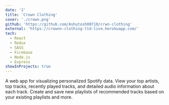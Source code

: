 ```yaml
---
date: '2'
title: 'Crown Clothing'
cover: './crown.png'
github: 'https://github.com/Ashutosh00710/crwn-clothing'
external: 'https://crownn-clothing-ltd-live.herokuapp.com/'
tech:
  - React
  - Redux
  - SASS
  - Firebase
  - Node.js
  - Express
showInProjects: true
---
```


A web app for visualizing personalized Spotify data. View your top artists, top tracks, recently played tracks, and detailed audio information about each track. Create and save new playlists of recommended tracks based on your existing playlists and more.
